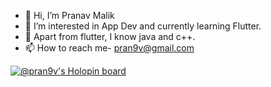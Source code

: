 - 👋 Hi, I’m Pranav Malik
- 👀 I’m interested in App Dev and currently learning Flutter.
- 🌱 Apart from flutter, I know java and c++.
- 📫 How to reach me- pran9v@gmail.com



[![@pran9v's Holopin board](https://holopin.me/pran9v)](https://holopin.io/@pran9v)

<!---
pran9v/pran9v is a ✨ special ✨ repository because its `README.md` (this file) appears on your GitHub profile.
You can click the Preview link to take a look at your changes.
--->
